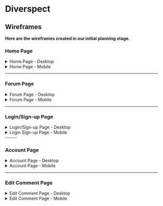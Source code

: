 # Diverspect

## Wireframes

**Here are the wireframes created in our initial planning stage.**

### Home Page

<details><summary>Home Page - Desktop</summary>
    <img src="documents/wireframes/home_page_desktop.png" width="500">
    </details>
<details><summary>Home Page - Mobile</summary>
    <img src="documents/wireframes/home_page_mobile.png" width="500">
    </details>

------
### Forum Page 

<details><summary>Forum Page - Desktop</summary>
    <img src="documents/wireframes/forum_page_desktop.png" width="500">
    </details>
<details><summary>Forum Page - Mobile</summary>
    <img src="documents/wireframes/forum_page_mobile.png" width="500">
    </details>

------
### Login/Sign-up Page

<details><summary>Login/Sign-up Page - Desktop</summary>
    <img src="documents/wireframes/login_signup_page_desktop.png" width="500">
    </details>
<details><summary>Login Sign-up Page - Mobile</summary>
    <img src="documents/wireframes/login_signup_page_mobile.png" width="500">
    </details>
------

### Account Page

<details><summary>Account Page - Desktop</summary>
    <img src="documents/wireframes/acount_page_desktop.png" width="500">
    </details>
<details><summary>Account Page - Mobile</summary>
    <img src="documents/wireframes/account_page_mobile.png" width="500">
    </details>

------

### Edit Comment Page

<details><summary>Edit Comment Page - Desktop</summary>
    <img src="documents/wireframes/edit_comment_page_desktop.png" width="500">
    </details>
<details><summary>Edit Comment Page - Mobile</summary>
    <img src="documents/wireframes/edit_comment_page_mobile.png" width="500">
    </details>

